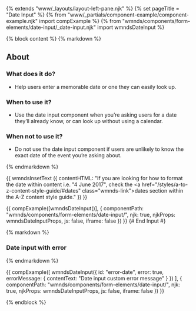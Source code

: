 {% extends "www/_layouts/layout-left-pane.njk" %}
{% set pageTitle = "Date Input" %}
{% from "www/_partials/component-example/component-example.njk" import compExample %}
{% from "wmnds/components/form-elements/date-input/_date-input.njk" import wmndsDateInput %}

{% block content %}
{% markdown %}

## About

### What does it do?

- Help users enter a memorable date or one they can easily look up.

### When to use it?

- Use the date input component when you’re asking users for a date they’ll already know, or can look up without using a calendar.

### When not to use it?

- Do not use the date input component if users are unlikely to know the exact date of the event you’re asking about.

{% endmarkdown %}

{{
 wmndsInsetText ({
      contentHTML: "If you are looking for how to format the date within content i.e. \"4 June 2017\", check the <a href=\"/styles/a-to-z-content-style-guide/#dates\" class=\"wmnds-link\">dates section within the A-Z content style guide</a>."
  })
}}

{{
    compExample([wmndsDateInput()], {
      componentPath: "wmnds/components/form-elements/date-input/",
      njk: true,
      njkProps: wmndsDateInputProps,
      js: false,
      iframe: false
    })
}}
{# End Input #}

{% markdown %}

### Date input with error

{% endmarkdown %}

{{
    compExample([
      wmndsDateInput({
        id: "error-date",
        error: true,
        errorMessage: {
          contentText: "Date input custom error message"
        }
      })
    ], {
      componentPath: "wmnds/components/form-elements/date-input/",
      njk: true,
      njkProps: wmndsDateInputProps,
      js: false,
      iframe: false
    })
}}

{% endblock %}

